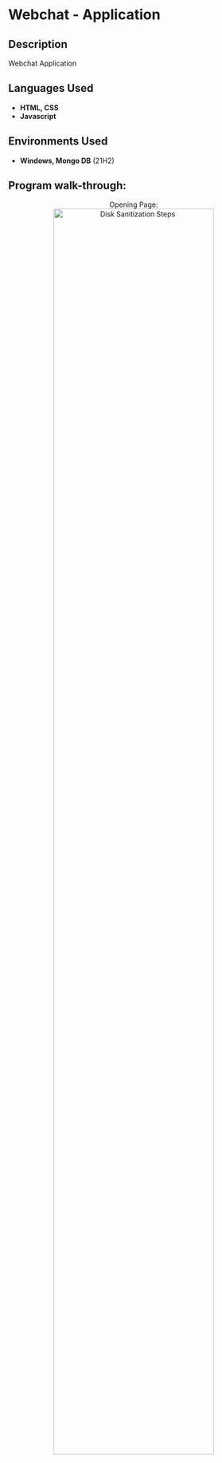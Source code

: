 <h1>Webchat - Application</h1>


<h2>Description</h2>
Webchat Application
<br />


<h2>Languages Used</h2>

- <b>HTML, CSS</b> 
- <b>Javascript</b>

<h2>Environments Used </h2>

- <b>Windows, Mongo DB</b> (21H2)

<h2>Program walk-through:</h2>

<p align="center">
Opening Page: <br/>
<img src="[https://i.imgur.com/62TgaWL.png](https://imgur.com/a/88zD1QQ)" height="80%" width="80%" alt="Disk Sanitization Steps"/>
<br />
<br />

<!--
 ```diff
- text in red
+ text in green
! text in orange
# text in gray
@@ text in purple (and bold)@@
```
--!>
